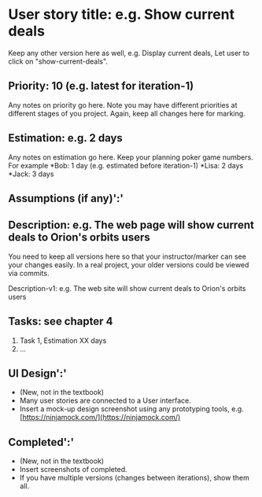 # User story title: e.g. Show current deals

Keep any other version here as well, e.g. Display current deals, Let user to click on "show-current-deals".

## Priority: 10 (e.g. latest for iteration-1)

Any notes on priority go here.
Note you may have different priorities at different stages of you project.
Again, keep all changes here for marking.

## Estimation: e.g. 2 days

Any notes on estimation go here. Keep your planning poker game numbers. For example
*Bob: 1 day (e.g. estimated before iteration-1)
*Lisa: 2 days
*Jack: 3 days

## Assumptions (if any)':'

## Description: e.g. The web page will show current deals to Orion's orbits users

You need to keep all versions here so that your instructor/marker can see your changes easily.
In a real project, your older versions could be viewed via commits.

Description-v1: e.g. The web site will show current deals to Orion's orbits users

## Tasks: see chapter 4

1. Task 1, Estimation XX days
2. ...

## UI Design':'

* (New, not in the textbook)
* Many user stories are connected to a User interface.
* Insert a mock-up design screenshot using any prototyping tools, e.g. [https://ninjamock.com/](https://ninjamock.com/)

## Completed':'

* (New, not in the textbook)
* Insert screenshots of completed.
* If you have multiple versions (changes between iterations), show them all.
